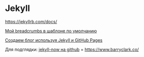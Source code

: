 # Jekyll

<https://jekyllrb.com/docs/>

  

[Мой breadcrumbs в шаблоне по умолчанию](my_breadcrumbs)
  
[Создаем блог используя Jekyll и GitHub Pages](https://frontender.info/build-blog-jekyll-github-pages/)

Для подглядки: [jekyll-now на github](https://github.com/barryclark/jekyll-now) = <https://www.barryclark.co/>
